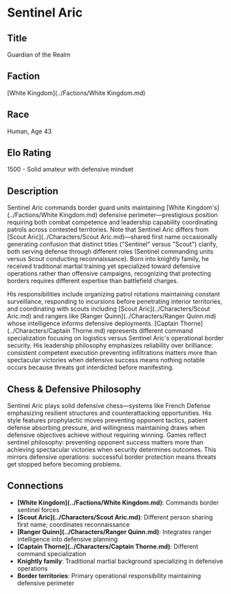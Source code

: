<!-- Expanded by AI: 2025-10-13 -->

# Sentinel Aric

## Title
Guardian of the Realm

## Faction
[White Kingdom](../Factions/White Kingdom.md)

## Race
Human, Age 43

## Elo Rating
1500 - Solid amateur with defensive mindset

## Description

Sentinel Aric commands border guard units maintaining [White Kingdom's](../Factions/White Kingdom.md) defensive perimeter—prestigious position requiring both combat competence and leadership capability coordinating patrols across contested territories. Note that Sentinel Aric differs from [Scout Aric](../Characters/Scout Aric.md)—shared first name occasionally generating confusion that distinct titles ("Sentinel" versus "Scout") clarify, both serving defense through different roles (Sentinel commanding units versus Scout conducting reconnaissance). Born into knightly family, he received traditional martial training yet specialized toward defensive operations rather than offensive campaigns, recognizing that protecting borders requires different expertise than battlefield charges.

His responsibilities include organizing patrol rotations maintaining constant surveillance, responding to incursions before penetrating interior territories, and coordinating with scouts including [Scout Aric](../Characters/Scout Aric.md) and rangers like [Ranger Quinn](../Characters/Ranger Quinn.md) whose intelligence informs defensive deployments. [Captain Thorne](../Characters/Captain Thorne.md) represents different command specialization focusing on logistics versus Sentinel Aric's operational border security. His leadership philosophy emphasizes reliability over brilliance: consistent competent execution preventing infiltrations matters more than spectacular victories when defensive success means nothing notable occurs because threats got interdicted before manifesting.

## Chess & Defensive Philosophy

Sentinel Aric plays solid defensive chess—systems like French Defense emphasizing resilient structures and counterattacking opportunities. His style features prophylactic moves preventing opponent tactics, patient defense absorbing pressure, and willingness maintaining draws when defensive objectives achieve without requiring winning. Games reflect sentinel philosophy: preventing opponent success matters more than achieving spectacular victories when security determines outcomes. This mirrors defensive operations: successful border protection means threats get stopped before becoming problems.

## Connections

- **[White Kingdom](../Factions/White Kingdom.md)**: Commands border sentinel forces
- **[Scout Aric](../Characters/Scout Aric.md)**: Different person sharing first name; coordinates reconnaissance
- **[Ranger Quinn](../Characters/Ranger Quinn.md)**: Integrates ranger intelligence into defensive planning
- **[Captain Thorne](../Characters/Captain Thorne.md)**: Different command specialization
- **Knightly family**: Traditional martial background specializing in defensive operations
- **Border territories**: Primary operational responsibility maintaining defensive perimeter
